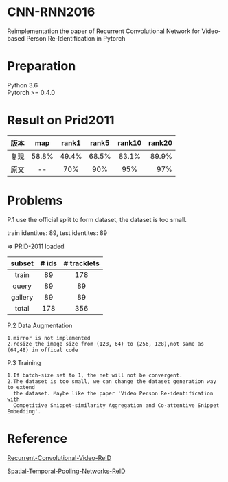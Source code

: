 # CNN-RNN2016
Reimplementation the paper of Recurrent Convolutional Network for Video-based Person Re-Identification in Pytorch
# Preparation
Python 3.6  
Pytorch >= 0.4.0
# Result on Prid2011

|版本| map| rank1  | rank5 | rank10  | rank20  |
| :---: | :---: |:-------:|:---:  |:------:| -------:|
| 复现 | 58.8%| 49.4% | 68.5% | 83.1% | 89.9%  |
| 原文 | --| 70% | 90% | 95% | 97%  |


# Problems
P.1 use the official split to form dataset, the dataset is too small.

  train identites: 89, test identites: 89

  => PRID-2011 loaded
  
 |subset |# ids| # tracklets  |
 | :---: | :---: |:-------:|
 | train  | 89| 178 | 
 | query  | 89| 89 | 
 | gallery  | 89| 89 |
 | total   |  178| 356 |

P.2 Data Augmentation

    1.mirror is not implemented
    2.resize the image size from (128, 64) to (256, 128),not same as (64,48) in offical code

P.3 Training
 
    1.If batch-size set to 1, the net will not be convergent.
    2.The dataset is too small, we can change the dataset generation way to extend 
      the dataset. Maybe like the paper 'Video Person Re-identification with
      Competitive Snippet-similarity Aggregation and Co-attentive Snippet Embedding'.
  
  # Reference
[Recurrent-Convolutional-Video-ReID](https://github.com/niallmcl/Recurrent-Convolutional-Video-ReID)

[Spatial-Temporal-Pooling-Networks-ReID](https://github.com/YuanLeung/Spatial-Temporal-Pooling-Networks-ReID)
